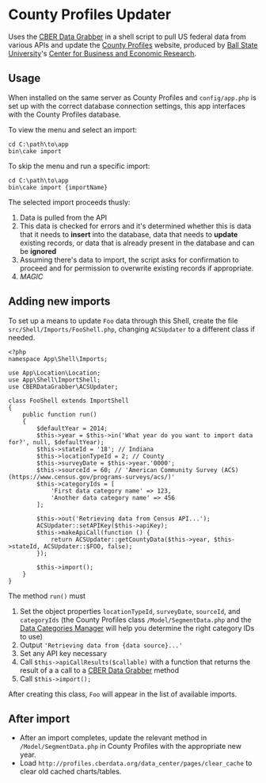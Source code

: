 County Profiles Updater
=======================

Uses the [CBER Data Grabber](https://github.com/BallStateCBER/cber-data-grabber) in a shell script
to pull US federal data from various APIs and update the [County Profiles](http://profiles.cberdata.org)
website, produced by [Ball State University](http://bsu.edu)'s
[Center for Business and Economic Research](http://cberdata.org).

Usage
-----

When installed on the same server as County Profiles and `config/app.php` is set up with the correct
database connection settings, this app interfaces with the County Profiles database.

To view the menu and select an import:

    cd C:\path\to\app
    bin\cake import

To skip the menu and run a specific import:

    cd C:\path\to\app
    bin\cake import {importName}

The selected import proceeds thusly:

1. Data is pulled from the API
2. This data is checked for errors and it's determined whether this is data that
it needs to **insert** into the database, data that needs to **update** existing records,
or data that is already present in the database and can be **ignored**
3. Assuming there's data to import, the script asks for confirmation to proceed and
for permission to overwrite existing records if appropriate.
4. *MAGIC*

Adding new imports
-------------------------
To set up a means to update `Foo` data through this Shell, create the file `src/Shell/Imports/FooShell.php`, changing `ACSUpdater` to a different class if needed.

    <?php
    namespace App\Shell\Imports;

    use App\Location\Location;
    use App\Shell\ImportShell;
    use CBERDataGrabber\ACSUpdater;

    class FooShell extends ImportShell
    {
        public function run()
        {
            $defaultYear = 2014;
            $this->year = $this->in('What year do you want to import data for?', null, $defaultYear);
            $this->stateId = '18'; // Indiana
            $this->locationTypeId = 2; // County
            $this->surveyDate = $this->year.'0000';
            $this->sourceId = 60; // 'American Community Survey (ACS) (https://www.census.gov/programs-surveys/acs/)'
            $this->categoryIds = [
                'First data category name' => 123,
                'Another data category name' => 456
            ];

            $this->out('Retrieving data from Census API...');
            ACSUpdater::setAPIKey($this->apiKey);
            $this->makeApiCall(function () {
                return ACSUpdater::getCountyData($this->year, $this->stateId, ACSUpdater::$FOO, false);
            });

            $this->import();
        }
    }

The method `run()` must

1. Set the object properties `locationTypeId`, `surveyDate`, `sourceId`, and `categoryIds`
   (the County Profiles class `/Model/SegmentData.php` and the [Data Categories Manager](http://profiles.cberdata.org/admin/data_categories) will help you determine the right category IDs to use)
2. Output `'Retrieving data from {data source}...'`
3. Set any API key necessary
4. Call `$this->apiCallResults($callable)` with a function that returns the result of a a call to a [CBER Data Grabber](https://github.com/BallStateCBER/cber-data-grabber) method
5. Call `$this->import();`

After creating this class, `Foo` will appear in the list of available imports.

After import
------------

- After an import completes, update the relevant method in `/Model/SegmentData.php` in County Profiles with the appropriate new year.
- Load `http://profiles.cberdata.org/data_center/pages/clear_cache` to clear old cached charts/tables.
